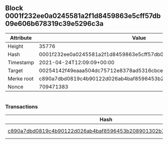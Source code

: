 ## Block 0001f232ee0a0245581a2f1d8459863e5cff57db09e606b678319c39e5296c3a

Attribute | Value
--- | ---
Height | 35776
Hash | 0001f232ee0a0245581a2f1d8459863e5cff57db09e606b678319c39e5296c3a
Timestamp | 2021-04-24T12:09:09+00:00
Target | 00254142f49eaaa504dc75712e8378ad5316cbcead634704b3734b6271167cc4
Merke root | c890a7dbd0819c4b90122d026ab4baf8596453b208901302b7fef9b79a72f6ea
Nonce | 709471383

```

```

### Transactions

Hash | Amount
--- | ---
[c890a7dbd0819c4b90122d026ab4baf8596453b208901302b7fef9b79a72f6ea](c890a7dbd0819c4b90122d026ab4baf8596453b208901302b7fef9b79a72f6ea.md) | 10.00000000 SKEPTI 
